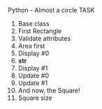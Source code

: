 Python - Almost a circle
TASK

1. Base class
2. First Rectangle
3. Validate attributes
4. Area first
5. Display #0
6. **str**
7. Display #1
8. Update #0
9. Update #1
10. And now, the Square!
11. Square size
